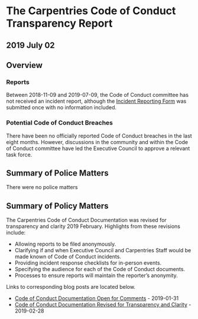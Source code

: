 # The Carpentries Code of Conduct Transparency Report
## 2019 July 02

## Overview

### Reports

Between 2018-11-09 and 2019-07-09, the Code of Conduct committee has not received an incident report, although the [Incident Reporting Form](https://docs.google.com/forms/d/e/1FAIpQLSdi0wbplgdydl_6rkVtBIVWbb9YNOHQP_XaANDClmVNu0zs-w/viewform) was submitted once with no information included.

### Potential Code of Conduct Breaches  
There have been no officially reported Code of Conduct breaches in the last eight months. However, discussions in the community and within the Code of Conduct committee have led the Executive Council to approve a relevant task force.

## Summary of Police Matters
There were no police matters

## Summary of Policy Matters
The Carpentries Code of Conduct Documentation was revised for transparency and clarity 2019 February. Highlights from these revisions include:

- Allowing reports to be filed anonymously.  
- Clarifying if and when Executive Council and Carpentries Staff would be made known of Code of Conduct incidents.  
- Providing incident response checklists for in-person events.  
- Specifying the audience for each of the Code of Conduct documents.  
- Processes to ensure reports will maintain the reporter’s anonymity.  

Links to corresponding blog posts are located below.

- [Code of Conduct Documentation Open for Comments](https://carpentries.org/blog/2019/01/coc-documentation-rfc/) - 2019-01-31
- [Code of Conduct Documentation Revised for Transparency and Clarity](https://carpentries.org/blog/2019/02/coc-documentation-release/) -  2019-02-28

